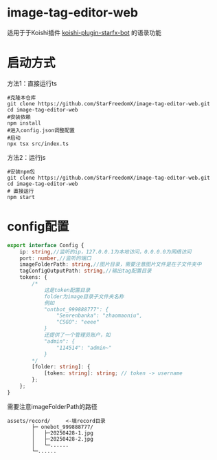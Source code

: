 # image-tag-editor-web

适用于于Koishi插件 [koishi-plugin-starfx-bot]((https://github.com/StarFreedomX/starfx-bot)) 的语录功能

# 启动方式
方法1：直接运行ts
```shell
#克隆本仓库
git clone https://github.com/StarFreedomX/image-tag-editor-web.git
cd image-tag-editor-web
#安装依赖
npm install
#进入config.json调整配置
#启动
npx tsx src/index.ts
```
方法2：运行js
```shell
#安装npm包
git clone https://github.com/StarFreedomX/image-tag-editor-web.git
cd image-tag-editor-web
# 直接运行
npm start
```


# config配置
```ts
export interface Config {
    ip: string,//监听的ip，127.0.0.1为本地访问，0.0.0.0为网络访问
    port: number,//监听的端口
    imageFolderPath: string,//图片目录，需要注意图片文件是在子文件夹中
    tagConfigOutputPath: string,//输出tag配置目录
    tokens: {
        /*
            这是token配置目录
            folder为image目录子文件夹名称
            例如
            "ontbot_999888777": {
                "Senrenbanka": "zhaomaoniu",
                "CSGO": "eeee"
            }
            还提供了一个管理员账户，如
            "admin": {
                "114514": "admin~"
            }
        */
        [folder: string]: {
            [token: string]: string; // token -> username
        };
    };
}
```
需要注意imageFolderPath的路径
```
assets/record/     <-填record目录
        ├─ onebot_999888777/
        │   ├─20250428-1.jpg
        │   ├─20250428-2.jpg
        │   └─......
        └─......
```
